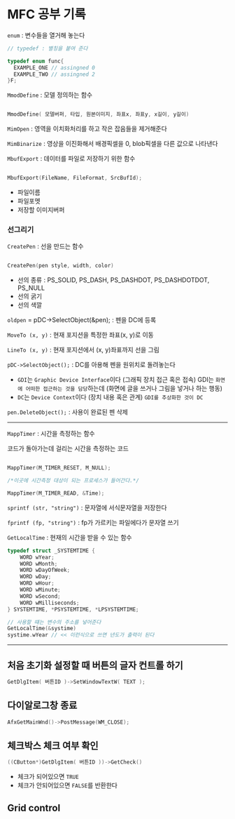 # MFC 공부 기록

`enum` : 변수들을 열거해 놓는다

```cpp
// typedef : 별칭을 붙여 준다

typedef enum func{
  EXAMPLE_ONE // assingned 0
  EXAMPLE_TWO // assingned 2
}F;
```

`MmodDefine` : 모델 정의하는 함수

```cpp

MmodDefine( 모델버퍼, 타입, 원본이미지, 좌표x, 좌표y, x길이, y길이)

```

`MimOpen` : 영역을 이치화처리를 하고 작은 잡음들을 제거해준다 

`MimBinarize` : 영상을 이진화해서 배경픽셀을 0, blob픽셀을 다른 값으로 나타낸다

`MbufExport` : 데이터를 파일로 저장하기 위한 함수

```cpp

MbufExport(FileName, FileFormat, SrcBufId);

```

  -  파일이름
  -  파일포멧
  -  저장할 이미지버퍼


### 선그리기

`CreatePen` : 선을 만드는 함수

```cpp

CreatePen(pen style, width, color)

```

  - 선의 종류 : PS_SOLID, PS_DASH, PS_DASHDOT, PS_DASHDOTDOT, PS_NULL
  - 선의 굵기
  - 선의 색깔

`oldpen` = pDC->SelectObject(&pen); : 펜을 DC에 등록

`MoveTo (x, y)` : 현재 포지션을 특정한 좌표(x, y)로 이동

`LineTo (x, y)` : 현재 포지션에서 (x, y)좌표까지 선을 그림 

`pDC->SelectObject();` : DC를 아용해 펜을 원위치로 돌려놓는다

  - `GDI`는 `Graphic Device Interface`이다 (그래픽 장치 접근 혹은 접속) GDI는 `화면에 어떠한 접근하는 것을 담당`하는데 (화면에 글을 쓰거나 그림을 넣거나 하는 행동)
  - `DC`는 `Device Context`이다 (장치 내용 혹은 관계) `GDI를 추상화한 것이 DC`
  
`pen.DeleteObject();` : 사용이 완료된 펜 삭제

---

`MappTimer` : 시간을 측정하는 함수

코드가 돌아가는데 걸리는 시간을 측정하는 코드

```cpp   

MappTimer(M_TIMER_RESET, M_NULL);

/*이곳에 시간측정 대상이 되는 프로세스가 들어간다.*/

MappTimer(M_TIMER_READ, &Time);

```

`sprintf (str, "string")` : 문자열에 서식문자열을 저장한다

`fprintf (fp, "string")` : fp가 가르키는 파일에다가 문자열 쓰기

`GetLocalTime` : 현재의 시간을 받을 수 있는 함수

```cpp
typedef struct _SYSTEMTIME {
    WORD wYear;
    WORD wMonth;
    WORD wDayOfWeek;
    WORD wDay;
    WORD wHour;
    WORD wMinute;
    WORD wSecond;
    WORD wMilliseconds;
} SYSTEMTIME, *PSYSTEMTIME, *LPSYSTEMTIME;

// 사용할 떄는 변수의 주소를 넣어준다
GetLocalTime(&systime)
systime.wYear // << 이런식으로 쓰면 년도가 출력이 된다
```

---

## 처음 초기화 설정할 때 버튼의 글자 컨트롤 하기

```cpp
GetDlgItem( 버튼ID )->SetWindowTextW( TEXT );
```

## 다이알로그창 종료

```cpp
AfxGetMainWnd()->PostMessage(WM_CLOSE);
```
## 체크박스 체크 여부 확인

```cpp
((CButton*)GetDlgItem( 버튼ID ))->GetCheck()
```

  - 체크가 되어있으면 `TRUE`
  - 체크가 안되어있으면 `FALSE`를 반환한다

## Grid control

